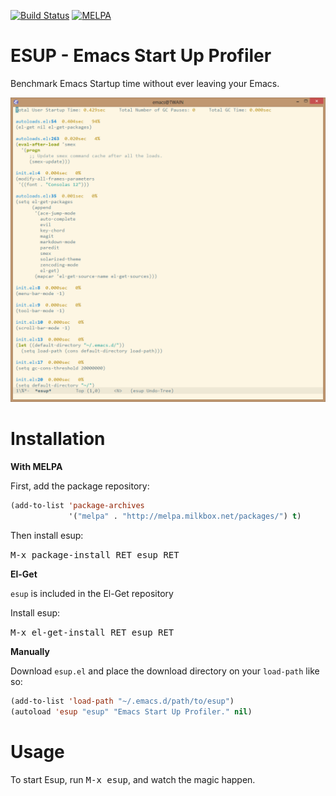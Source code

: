 [![Build Status](https://travis-ci.org/jschaf/esup.svg?branch=master)](https://travis-ci.org/jschaf/esup) [![MELPA](http://melpa.org/packages/esup-badge.svg)](http://melpa.org/#/esup)


ESUP - Emacs Start Up Profiler
==============================

Benchmark Emacs Startup time without ever leaving your Emacs.

![esup screenshot](./esup-screenshot.png "esup screenshot")

Installation
============

**With MELPA**

First, add the package repository:

```lisp
(add-to-list 'package-archives
             '("melpa" . "http://melpa.milkbox.net/packages/") t)
```

Then install esup:

<kbd>M-x package-install RET esup RET</kbd>

**El-Get**

`esup` is included in the El-Get repository

Install esup:

<kbd>M-x el-get-install RET esup RET</kbd>

**Manually**

Download `esup.el` and place the download directory on your
`load-path` like so:

```lisp
(add-to-list 'load-path "~/.emacs.d/path/to/esup")
(autoload 'esup "esup" "Emacs Start Up Profiler." nil)
```

Usage
=====

To start Esup, run <kbd>M-x esup</kbd>, and watch the magic happen.
